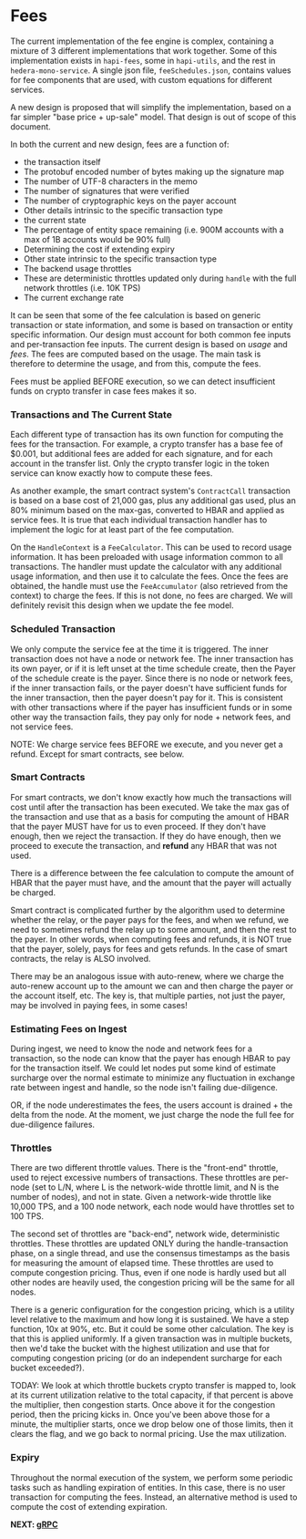 # Fees

The current implementation of the fee engine is complex, containing a mixture of 3 different implementations that work
together. Some of this implementation exists in `hapi-fees`, some in `hapi-utils`, and the rest in
`hedera-mono-service`. A single json file, `feeSchedules.json`, contains values for fee components that are used, with
custom equations for different services.

A new design is proposed that will simplify the implementation, based on a far simpler "base price + up-sale" model.
That design is out of scope of this document.

In both the current and new design, fees are a function of:
- the transaction itself
- The protobuf encoded number of bytes making up the signature map
- The number of UTF-8 characters in the memo
- The number of signatures that were verified
- The number of cryptographic keys on the payer account
- Other details intrinsic to the specific transaction type
- the current state
- The percentage of entity space remaining (i.e. 900M accounts with a max of 1B accounts would be 90% full)
- Determining the cost if extending expiry
- Other state intrinsic to the specific transaction type
- The backend usage throttles
- These are deterministic throttles updated only during `handle` with the full network throttles (i.e. 10K TPS)
- The current exchange rate

It can be seen that some of the fee calculation is based on generic transaction or state information, and some is based
on transaction or entity specific information. Our design must account for both common fee inputs and per-transaction
fee inputs. The current design is based on _usage_ and _fees_. The fees are computed based on the usage. The main task
is therefore to determine the usage, and from this, compute the fees.

Fees must be applied BEFORE execution, so we can detect insufficient funds on crypto transfer in case fees makes it so.

### Transactions and The Current State

Each different type of transaction has its own function for computing the fees for the transaction. For example, a
crypto transfer has a base fee of $0.001, but additional fees are added for each signature, and for each account in the
transfer list. Only the crypto transfer logic in the token service can know exactly how to compute these fees.

As another example, the smart contract system's `ContractCall` transaction is based on a base cost of 21,000 gas, plus
any additional gas used, plus an 80% minimum based on the max-gas, converted to HBAR and applied as service fees. It is
true that each individual transaction handler has to implement the logic for at least part of the fee computation.

On the `HandleContext` is a `FeeCalculator`. This can be used to record usage information. It has been preloaded with
usage information common to all transactions. The handler must update the calculator with any additional usage
information, and then use it to calculate the fees. Once the fees are obtained, the handle must use the
`FeeAccumulator` (also retrieved from the context) to charge the fees. If this is not done, no fees are charged. We will
definitely revisit this design when we update the fee model.

### Scheduled Transaction

We only compute the service fee at the time it is triggered. The inner transaction does not have a node or network fee.
The inner transaction has its own payer, or if it is left unset at the time schedule create, then the Payer of the
schedule create is the payer. Since there is no node or network fees, if the inner transaction fails, or the payer
doesn't have sufficient funds for the inner transaction, then the payer doesn't pay for it. This is consistent with
other transactions where if the payer has insufficient funds or in some other way the transaction fails, they pay only
for node + network fees, and not service fees.

NOTE: We charge service fees BEFORE we execute, and you never get a refund. Except for smart contracts, see below.

### Smart Contracts

For smart contracts, we don't know exactly how much the transactions will cost until after the transaction has been
executed. We take the max gas of the transaction and use that as a basis for computing the amount of HBAR that the
payer MUST have for us to even proceed. If they don't have enough, then we reject the transaction. If they do have
enough, then we proceed to execute the transaction, and **refund** any HBAR that was not used.

There is a difference between the fee calculation to compute the amount of HBAR that the payer must have, and the amount
that the payer will actually be charged.

Smart contract is complicated further by the algorithm used to determine whether the relay, or the payer pays for the
fees, and when we refund, we need to sometimes refund the relay up to some amount, and then the rest to the payer.
In other words, when computing fees and refunds, it is NOT true that the payer, solely, pays for fees and gets refunds.
In the case of smart contracts, the relay is ALSO involved.

There may be an analogous issue with auto-renew, where we charge the auto-renew account up to the amount we can and then
charge the payer or the account itself, etc. The key is, that multiple parties, not just the payer, may be involved
in paying fees, in some cases!

### Estimating Fees on Ingest

During ingest, we need to know the node and network fees for a transaction, so the node can know that the payer has
enough HBAR to pay for the transaction itself. We could let nodes put some kind of estimate surcharge over the normal
estimate to minimize any fluctuation in exchange rate between ingest and handle, so the node isn't failing due-diligence.

OR, if the node underestimates the fees, the users account is drained + the delta from the node. At the moment, we just
charge the node the full fee for due-diligence failures.

### Throttles

There are two different throttle values. There is the "front-end" throttle, used to reject excessive numbers of
transactions. These throttles are per-node (set to L/N, where L is the network-wide throttle limit, and N is the number
of nodes), and not in state. Given a network-wide throttle like 10,000 TPS, and a 100 node network, each node would have
throttles set to 100 TPS.

The second set of throttles are "back-end", network wide, deterministic throttles. These throttles are updated ONLY
during the handle-transaction phase, on a single thread, and use the consensus timestamps as the basis for measuring
the amount of elapsed time. These throttles are used to compute congestion pricing. Thus, even if one node is hardly
used but all other nodes are heavily used, the congestion pricing will be the same for all nodes.

There is a generic configuration for the congestion pricing, which is a utility level relative to the maximum and how
long it is sustained. We have a step function, 10x at 90%, etc. But it could be some other calculation. The key is that
this is applied uniformly. If a given transaction was in multiple buckets, then we'd take the bucket with the highest
utilization and use that for computing congestion pricing (or do an independent surcharge for each bucket exceeded?).

TODAY: We look at which throttle buckets crypto transfer is mapped to, look at its current utilization relative to the
total capacity, if that percent is above the multiplier, then congestion starts. Once above it for the congestion
period, then the pricing kicks in. Once you've been above those for a minute, the multiplier starts, once we drop
below one of those limits, then it clears the flag, and we go back to normal pricing. Use the max utilization.

### Expiry

Throughout the normal execution of the system, we perform some periodic tasks such as handling expiration of entities.
In this case, there is no user transaction for computing the fees. Instead, an alternative method is used to compute
the cost of extending expiration.

**NEXT: [gRPC](grpc.md)**
